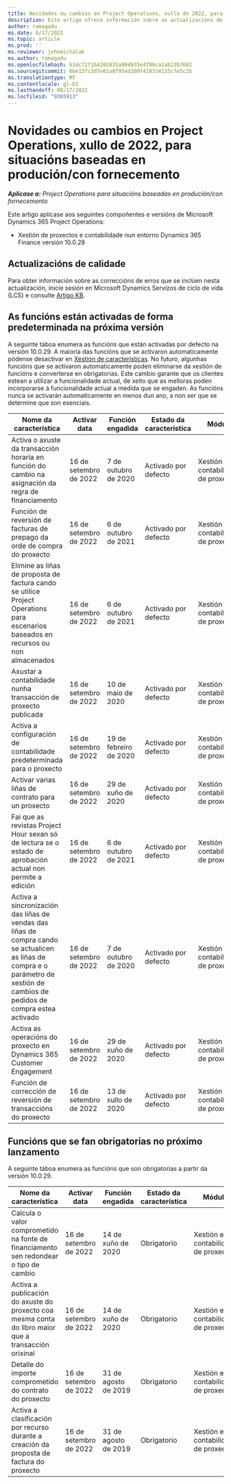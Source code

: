 ```yaml
---
title: Novidades ou cambios en Project Operations, xullo de 2022, para situacións baseadas en produción/con fornecemento
description: Este artigo ofrece información sobre as actualizacións de calidade dispoñibles na versión de xullo de 2022 de Microsoft Dynamics 365 Project Operations para escenarios abastecidos/baseados na produción.
author: ramagadu
ms.date: 8/17/2022
ms.topic: article
ms.prod: ''
ms.reviewer: johnmichalak
ms.author: ramagadu
ms.openlocfilehash: b1dc72f164202835a994935e479bca1ab23b7682
ms.sourcegitcommit: 6be13fc3d7e61a8f95ed200f418314135c7e5c2b
ms.translationtype: MT
ms.contentlocale: gl-ES
ms.lasthandoff: 08/17/2022
ms.locfileid: "9305913"
---
```

# <a name="whats-new-or-changed-in-project-operations-july-2022-for-stockedproduction-based-scenarios"></a>Novidades ou cambios en Project Operations, xullo de 2022, para situacións baseadas en produción/con fornecemento

_**Aplícase a:** Project Operations para situacións baseadas en produción/con fornecemento_

Este artigo aplícase aos seguintes compoñentes e versións de Microsoft Dynamics 365 Project Operations:

- Xestión de proxectos e contabilidade nun entorno Dynamics 365 Finance versión 10.0.28

## <a name="quality-updates"></a>Actualizacións de calidade

Para obter información sobre as correccións de erros que se inclúen nesta actualización, inicie sesión en Microsoft Dynamics Servizos de ciclo de vida (LCS) e consulte [Artigo KB](https://fix.lcs.dynamics.com/Issue/Details?bugId=694438).

## <a name="features-turned-on-by-default-in-upcoming-release"></a>As funcións están activadas de forma predeterminada na próxima versión

A seguinte táboa enumera as funcións que están activadas por defecto na versión 10.0.29. A maioría das funcións que se activaron automaticamente pódense desactivar en [Xestión de características](/dynamics365/fin-ops-core/fin-ops/get-started/feature-management/feature-management-overview). No futuro, algunhas funcións que se activaron automaticamente poden eliminarse da xestión de funcións e converterse en obrigatorias. Este cambio garante que os clientes estean a utilizar a funcionalidade actual, de xeito que as melloras poden incorporarse á funcionalidade actual a medida que se engaden. As funcións nunca se activarán automaticamente en menos dun ano, a non ser que se determine que son esenciais.

| Nome da característica | Activar data | Función engadida | Estado da característica | Módulo |
| --- | --- | --- |--- |--- |
| Activa o axuste da transacción horaria en función do cambio na asignación da regra de financiamento | 16 de setembro de 2022 | 7 de outubro de 2020 | Activado por defecto | Xestión e contabilidade de proxectos |
| Función de reversión de facturas de prepago da orde de compra do proxecto | 16 de setembro de 2022 | 6 de outubro de 2021 | Activado por defecto | Xestión e contabilidade de proxectos |
| Elimine as liñas de proposta de factura cando se utilice Project Operations para escenarios baseados en recursos ou non almacenados | 16 de setembro de 2022 | 6 de outubro de 2021 | Activado por defecto | Xestión e contabilidade de proxectos |
| Axustar a contabilidade nunha transacción de proxecto publicada | 16 de setembro de 2022 | 10 de maio de 2020 | Activado por defecto | Xestión e contabilidade de proxectos |
| Activa a configuración de contabilidade predeterminada para o proxecto | 16 de setembro de 2022 | 19 de febreiro de 2020 | Activado por defecto | Xestión e contabilidade de proxectos |
| Activar varias liñas de contrato para un proxecto | 16 de setembro de 2022 | 29 de xuño de 2020 | Activado por defecto | Xestión e contabilidade de proxectos |
| Fai que as revistas Project Hour sexan só de lectura se o estado de aprobación actual non permite a edición | 16 de setembro de 2022 | 6 de outubro de 2021 | Activado por defecto | Xestión e contabilidade de proxectos |
| Activa a sincronización das liñas de vendas das liñas de compra cando se actualicen as liñas de compra e o parámetro de xestión de cambios de pedidos de compra estea activado | 16 de setembro de 2022 | 7 de outubro de 2020 | Activado por defecto | Xestión e contabilidade de proxectos |
| Activa as operacións do proxecto en Dynamics 365 Customer Engagement | 16 de setembro de 2022 | 29 de xuño de 2020 | Activado por defecto | Xestión e contabilidade de proxectos |
| Función de corrección de reversión de transaccións do proxecto | 16 de setembro de 2022 | 13 de xullo de 2020 | Activado por defecto | Xestión e contabilidade de proxectos |

## <a name="features-that-become-mandatory-in-the-upcoming-release"></a>Funcións que se fan obrigatorias no próximo lanzamento

A seguinte táboa enumera as funcións que son obrigatorias a partir da versión 10.0.29.

| Nome da característica | Activar data | Función engadida | Estado da característica | Módulo |
| --- | --- | --- | --- | --- |
| Calcula o valor comprometido na fonte de financiamento sen redondear o tipo de cambio | 16 de setembro de 2022 | 14 de xuño de 2020 | Obrigatorio | Xestión e contabilidade de proxectos |
| Activa a publicación do axuste do proxecto coa mesma conta do libro maior que a transacción orixinal | 16 de setembro de 2022 | 14 de xuño de 2020 | Obrigatorio | Xestión e contabilidade de proxectos |
| Detalle do importe comprometido do contrato do proxecto | 16 de setembro de 2022 | 31 de agosto de 2019 | Obrigatorio | Xestión e contabilidade de proxectos |
| Activa a clasificación por recurso durante a creación da proposta de factura do proxecto | 16 de setembro de 2022 | 31 de agosto de 2019 | Obrigatorio | Xestión e contabilidade de proxectos |
